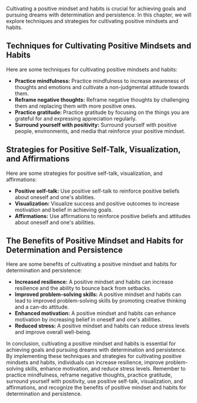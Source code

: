 
Cultivating a positive mindset and habits is crucial for achieving goals and pursuing dreams with determination and persistence. In this chapter, we will explore techniques and strategies for cultivating positive mindsets and habits.

Techniques for Cultivating Positive Mindsets and Habits
-------------------------------------------------------

Here are some techniques for cultivating positive mindsets and habits:

* **Practice mindfulness:** Practice mindfulness to increase awareness of thoughts and emotions and cultivate a non-judgmental attitude towards them.
* **Reframe negative thoughts:** Reframe negative thoughts by challenging them and replacing them with more positive ones.
* **Practice gratitude:** Practice gratitude by focusing on the things you are grateful for and expressing appreciation regularly.
* **Surround yourself with positivity:** Surround yourself with positive people, environments, and media that reinforce your positive mindset.

Strategies for Positive Self-Talk, Visualization, and Affirmations
------------------------------------------------------------------

Here are some strategies for positive self-talk, visualization, and affirmations:

* **Positive self-talk:** Use positive self-talk to reinforce positive beliefs about oneself and one's abilities.
* **Visualization:** Visualize success and positive outcomes to increase motivation and belief in achieving goals.
* **Affirmations:** Use affirmations to reinforce positive beliefs and attitudes about oneself and one's abilities.

The Benefits of Positive Mindset and Habits for Determination and Persistence
-----------------------------------------------------------------------------

Here are some benefits of cultivating a positive mindset and habits for determination and persistence:

* **Increased resilience:** A positive mindset and habits can increase resilience and the ability to bounce back from setbacks.
* **Improved problem-solving skills:** A positive mindset and habits can lead to improved problem-solving skills by promoting creative thinking and a can-do attitude.
* **Enhanced motivation:** A positive mindset and habits can enhance motivation by increasing belief in oneself and one's abilities.
* **Reduced stress:** A positive mindset and habits can reduce stress levels and improve overall well-being.

In conclusion, cultivating a positive mindset and habits is essential for achieving goals and pursuing dreams with determination and persistence. By implementing these techniques and strategies for cultivating positive mindsets and habits, individuals can increase resilience, improve problem-solving skills, enhance motivation, and reduce stress levels. Remember to practice mindfulness, reframe negative thoughts, practice gratitude, surround yourself with positivity, use positive self-talk, visualization, and affirmations, and recognize the benefits of positive mindset and habits for determination and persistence.
